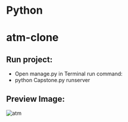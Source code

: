 # Python

# atm-clone

## Run project:

* Open manage.py in Terminal run command:
* python Capstone.py runserver

## Preview Image:

![atm](https://user-images.githubusercontent.com/28485791/61399931-7835d000-a8cf-11e9-8ceb-68edecaa3271.jpg)
